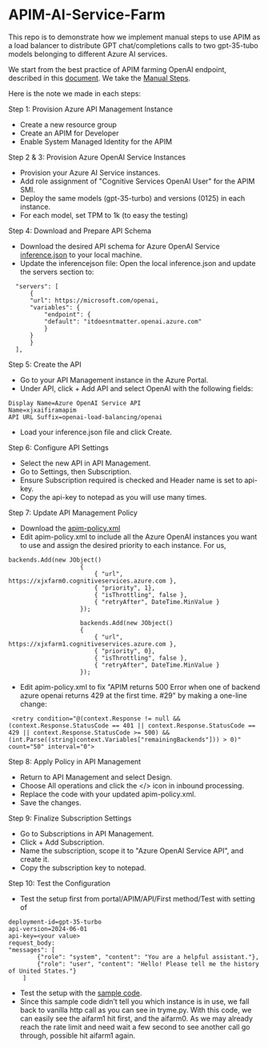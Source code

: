 # APIM-AI-Service-Farm
This repo is to demonstrate how we implement manual steps to use APIM as a load balancer to distribute GPT chat/completions calls to two gpt-35-tubo models belonging to different Azure AI services.

We start from the best practice of APIM farming OpenAI endpoint, described in this [document](https://learn.microsoft.com/en-us/samples/azure-samples/openai-apim-lb/openai-apim-lb/). We take the [Manual Steps](https://github.com/azure-samples/openai-apim-lb/blob/main/docs/manual-setup.md).

Here is the note we made in each steps:

Step 1: Provision Azure API Management Instance
- Create a new resource group
- Create an APIM for Developer
- Enable System Managed Identity for the APIM

Step 2 & 3: Provision Azure OpenAI Service Instances
- Provision your Azure AI Service instances.
- Add role assignment of "Cognitive Services OpenAI User" for the APIM SMI.
- Deploy the same models (gpt-35-turbo) and versions (0125) in each instance.
- For each model, set TPM to 1k (to easy the testing)

Step 4: Download and Prepare API Schema
- Download the desired API schema for Azure OpenAI Service [inference.json](https://raw.githubusercontent.com/Azure/azure-rest-api-specs/main/specification/cognitiveservices/data-plane/AzureOpenAI/inference/preview/2023-12-01-preview/inference.json) to your local machine.
- Update the inferencejson file: Open the local inference.json and update the servers section to:
~~~
  "servers": [
      {
      "url": https://microsoft.com/openai,
      "variables": {
          "endpoint": {
          "default": "itdoesntmatter.openai.azure.com"
          }
      }
      }
  ],
~~~

Step 5: Create the API
- Go to your API Management instance in the Azure Portal.
- Under API, click + Add API and select OpenAI with the following fields:
~~~
Display Name=Azure OpenAI Service API
Name=xjxaifiramapim
API URL Suffix=openai-load-balancing/openai
~~~
- Load your inference.json file and click Create.

Step 6: Configure API Settings
- Select the new API in API Management.
- Go to Settings, then Subscription.
- Ensure Subscription required is checked and Header name is set to api-key.
- Copy the api-key to notepad as you will use many times.

Step 7: Update API Management Policy
- Download the [apim-policy.xml](https://github.com/Azure-Samples/openai-apim-lb/blob/main/apim-policy.xml)
- Edit apim-policy.xml to include all the Azure OpenAI instances you want to use and assign the desired priority to each instance. For us,
~~~
backends.Add(new JObject()
                    {
                        { "url", https://xjxfarm0.cognitiveservices.azure.com },
                        { "priority", 1},
                        { "isThrottling", false }, 
                        { "retryAfter", DateTime.MinValue } 
                    });

                    backends.Add(new JObject()
                    {
                        { "url", https://xjxfarm1.cognitiveservices.azure.com },
                        { "priority", 0},
                        { "isThrottling", false },
                        { "retryAfter", DateTime.MinValue }
                    });
~~~
- Edit apim-policy.xml to fix "APIM returns 500 Error when one of backend azure openai returns 429 at the first time. #29" by making a one-line change:
~~~
 <retry condition="@(context.Response != null && (context.Response.StatusCode == 401 || context.Response.StatusCode == 429 || context.Response.StatusCode >= 500) && (int.Parse((string)context.Variables["remainingBackends"])) > 0)" count="50" interval="0">
~~~

Step 8: Apply Policy in API Management
- Return to API Management and select Design.
- Choose All operations and click the </> icon in inbound processing.
- Replace the code with your updated apim-policy.xml.
- Save the changes.

Step 9: Finalize Subscription Settings
- Go to Subscriptions in API Management.
- Click + Add Subscription.
- Name the subscription, scope it to "Azure OpenAI Service API", and create it.
- Copy the subscription key to notepad.

Step 10: Test the Configuration
- Test the setup first from portal/APIM/API/First method/Test with setting of
~~~
deployment-id=gpt-35-turbo
api-version=2024-06-01
api-key=<your value>
request_body:
"messages": [
        {"role": "system", "content": "You are a helpful assistant."},
        {"role": "user", "content": "Hello! Please tell me the history of United States."}
    ]
~~~
- Test the setup with the [sample code](https://github.com/Azure-Samples/openai-apim-lb/blob/main/docs/sample-code.md).
- Since this sample code didn’t tell you which instance is in use, we fall back to vanilla http call as you can see in tryme.py. With this code, we can easily see the aifarm1 hit first, and the aifarm0. As we may already reach the rate limit and need wait a few second to see another call go through, possible hit aifarm1 again.
